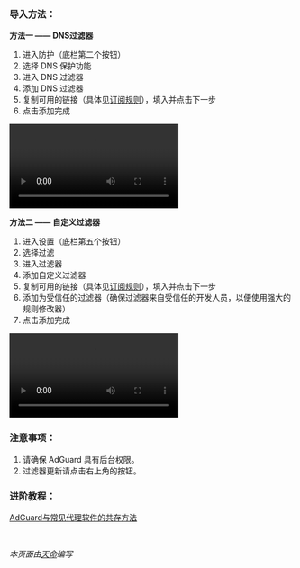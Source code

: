 ### 导入方法：

**方法一 —— DNS过滤器**

1. 进入防护（底栏第二个按钮）
2. 选择 DNS 保护功能
3. 进入 DNS 过滤器
4. 添加 DNS 过滤器
5. 复制可用的链接（具体见[订阅规则](https://awavenue.top/Sub.html)），填入并点击下一步
6. 点击添加完成

<video controls>
  <source src="https://dlink.host/sharepoint/aHR0cHM6Ly94aWFmZW5nLW15LnNoYXJlcG9pbnQuY29tLzp2Oi9nL3BlcnNvbmFsL2FsZXhpYXF4aWFfeGlhZmVuZ19vbm1pY3Jvc29mdF9jb20vRWFzMW0yRXVVMVZQcWtrVUdIdU1tRGdCdTN2ZlRlbnR4SmZscjlPQ085Snk3Zz9uYXY9ZXlKeVpXWmxjbkpoYkVsdVptOGlPbnNpY21WbVpYSnlZV3hCY0hBaU9pSlBibVZFY21sMlpVWnZja0oxYzJsdVpYTnpJaXdpY21WbVpYSnlZV3hCY0hCUWJHRjBabTl5YlNJNklsZGxZaUlzSW5KbFptVnljbUZzVFc5a1pTSTZJblpwWlhjaUxDSnlaV1psY25KaGJGWnBaWGNpT2lKTmVVWnBiR1Z6VEdsdWEwTnZjSGtpZlgwJmU9TWI3S3gx.mp4" type="video/mp4">
  Your browser does not support the video tag.
</video>

**方法二 —— 自定义过滤器**

1. 进入设置（底栏第五个按钮）
2. 选择过滤
3. 进入过滤器
4. 添加自定义过滤器
5. 复制可用的链接（具体见[订阅规则](https://awavenue.top/Sub.html)），填入并点击下一步
6. 添加为受信任的过滤器（确保过滤器来自受信任的开发人员，以便使用强大的规则修改器）
7. 点击添加完成

<video controls>
  <source src="https://dlink.host/sharepoint/aHR0cHM6Ly94aWFmZW5nLW15LnNoYXJlcG9pbnQuY29tLzp2Oi9nL3BlcnNvbmFsL2FsZXhpYXF4aWFfeGlhZmVuZ19vbm1pY3Jvc29mdF9jb20vRWE0cDg4OWwwNHBHbnpjOElKMldnSGNCS19Nd0hBRWdLSEhueFdqTjhKUWV5Zz9uYXY9ZXlKeVpXWmxjbkpoYkVsdVptOGlPbnNpY21WbVpYSnlZV3hCY0hBaU9pSlBibVZFY21sMlpVWnZja0oxYzJsdVpYTnpJaXdpY21WbVpYSnlZV3hCY0hCUWJHRjBabTl5YlNJNklsZGxZaUlzSW5KbFptVnljbUZzVFc5a1pTSTZJblpwWlhjaUxDSnlaV1psY25KaGJGWnBaWGNpT2lKTmVVWnBiR1Z6VEdsdWEwTnZjSGtpZlgwJmU9TGg1M08w.mp4" type="video/mp4">
  Your browser does not support the video tag.
</video>

### 注意事项：

1. 请确保 AdGuard 具有后台权限。
2. 过滤器更新请点击右上角的按钮。

### 进阶教程：

[AdGuard与常见代理软件的共存方法](https://github.com/AWAvenue/AWAvenueAdsWebSite/blob/main/Coexist.md)

<br />

*本页面由[天命](https://t.me/tmbyml)编写*